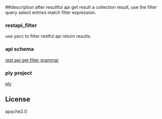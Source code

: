 ##description
after resultful api get result a collection result, use the filter query select entries match filter expression.

### restapi_filter
use yacc to filter restful api return results. 

### api schema
[rest api get filter grammar](https://developer.sas.com/reference/filtering/)

### ply project
[ply](https://github.com/dabeaz/ply)

## License
apache2.0

